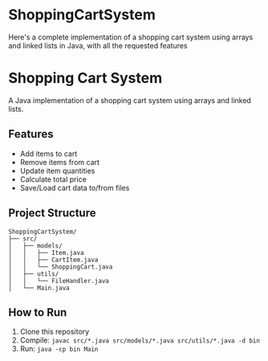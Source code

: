 # ShoppingCartSystem
Here's a complete implementation of a shopping cart system using arrays and linked lists in Java, with all the requested features
# Shopping Cart System

A Java implementation of a shopping cart system using arrays and linked lists.

## Features
- Add items to cart
- Remove items from cart
- Update item quantities
- Calculate total price
- Save/Load cart data to/from files

## Project Structure
```
ShoppingCartSystem/
├── src/
│   ├── models/
│   │   ├── Item.java
│   │   ├── CartItem.java
│   │   └── ShoppingCart.java
│   ├── utils/
│   │   └── FileHandler.java
│   └── Main.java
```

## How to Run
1. Clone this repository
2. Compile: `javac src/*.java src/models/*.java src/utils/*.java -d bin`
3. Run: `java -cp bin Main`
